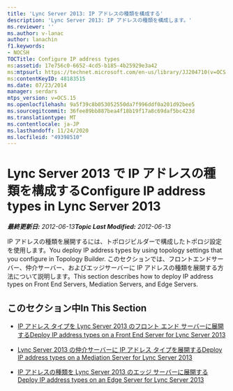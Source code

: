 ```yaml
---
title: 'Lync Server 2013: IP アドレスの種類を構成する'
description: 'Lync Server 2013: IP アドレスの種類を構成します。'
ms.reviewer: ''
ms.author: v-lanac
author: lanachin
f1.keywords:
- NOCSH
TOCTitle: Configure IP address types
ms:assetid: 17e756c0-6652-4cd5-b185-4b25929e3a42
ms:mtpsurl: https://technet.microsoft.com/en-us/library/JJ204710(v=OCS.15)
ms:contentKeyID: 48183515
ms.date: 07/23/2014
manager: serdars
mtps_version: v=OCS.15
ms.openlocfilehash: 9a5f39c8b053052550da7f996ddf0a201d92bee5
ms.sourcegitcommit: 36fee89bb887bea4f18b19f17a8c69daf5bc423d
ms.translationtype: MT
ms.contentlocale: ja-JP
ms.lasthandoff: 11/24/2020
ms.locfileid: "49398510"
---
```

# <a name="configure-ip-address-types-in-lync-server-2013"></a><span data-ttu-id="a27f2-103">Lync Server 2013 で IP アドレスの種類を構成する</span><span class="sxs-lookup"><span data-stu-id="a27f2-103">Configure IP address types in Lync Server 2013</span></span>

<div data-xmlns="http://www.w3.org/1999/xhtml">

<div class="topic" data-xmlns="http://www.w3.org/1999/xhtml" data-msxsl="urn:schemas-microsoft-com:xslt" data-cs="https://msdn.microsoft.com/">

<div data-asp="https://msdn2.microsoft.com/asp">



</div>

<div id="mainSection">

<div id="mainBody"><span data-ttu-id="a27f2-104">

<span> </span></span><span class="sxs-lookup"><span data-stu-id="a27f2-104">

<span> </span></span></span>

<span data-ttu-id="a27f2-105">_**最終更新日:** 2012-06-13_</span><span class="sxs-lookup"><span data-stu-id="a27f2-105">_**Topic Last Modified:** 2012-06-13_</span></span>

<span data-ttu-id="a27f2-106">IP アドレスの種類を展開するには、トポロジビルダーで構成したトポロジ設定を使用します。</span><span class="sxs-lookup"><span data-stu-id="a27f2-106">You deploy IP address types by using topology settings that you configure in Topology Builder.</span></span> <span data-ttu-id="a27f2-107">このセクションでは、フロントエンドサーバー、仲介サーバー、およびエッジサーバーに IP アドレスの種類を展開する方法について説明します。</span><span class="sxs-lookup"><span data-stu-id="a27f2-107">This section describes how to deploy IP address types on Front End Servers, Mediation Servers, and Edge Servers.</span></span>

<div>

## <a name="in-this-section"></a><span data-ttu-id="a27f2-108">このセクション中</span><span class="sxs-lookup"><span data-stu-id="a27f2-108">In This Section</span></span>

  - [<span data-ttu-id="a27f2-109">IP アドレス タイプを Lync Server 2013 のフロント エンド サーバーに展開する</span><span class="sxs-lookup"><span data-stu-id="a27f2-109">Deploy IP address types on a Front End Server for Lync Server 2013</span></span>](lync-server-2013-deploy-ip-address-types-on-a-front-end-server.md)

  - [<span data-ttu-id="a27f2-110">Lync Server 2013 の仲介サーバーに IP アドレス タイプを展開する</span><span class="sxs-lookup"><span data-stu-id="a27f2-110">Deploy IP address types on a Mediation Server for Lync Server 2013</span></span>](lync-server-2013-deploy-ip-address-types-on-a-mediation-server.md)

  - [<span data-ttu-id="a27f2-111">IP アドレスの種類を Lync Server 2013 のエッジ サーバーに展開する</span><span class="sxs-lookup"><span data-stu-id="a27f2-111">Deploy IP address types on an Edge Server for Lync Server 2013</span></span>](lync-server-2013-deploy-ip-address-types-on-an-edge-server.md)

<span data-ttu-id="a27f2-112"></div>

</div>

<span> </span>

</div>

</div>

</span><span class="sxs-lookup"><span data-stu-id="a27f2-112"></div>

</div>

<span> </span>

</div>

</div>

</span></span></div>

